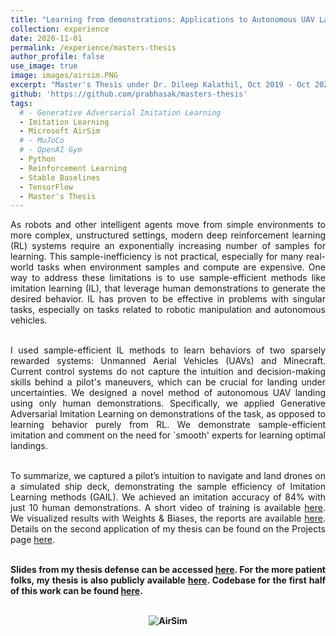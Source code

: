 ```yaml
---
title: "Learning from demonstrations: Applications to Autonomous UAV Landing and Minecraft"
collection: experience
date: 2020-11-01
permalink: /experience/masters-thesis
author_profile: false
use_image: true
image: images/airsim.PNG
excerpt: "Master's Thesis under Dr. Dileep Kalathil, Oct 2019 - Oct 2020."
github: 'https://github.com/prabhasak/masters-thesis'
tags:
  # - Generative Adversarial Imitation Learning
  - Imitation Learning
  - Microsoft AirSim
  # - MuJoCo
  # - OpenAI Gym
  - Python
  - Reinforcement Learning
  - Stable Baselines
  - TensorFlow
  - Master's Thesis
---
```


<!-- Abstract -->
<!-- ====== -->

<div style="text-align: justify">

As robots and other intelligent agents move from simple environments to more complex, unstructured settings, modern deep reinforcement learning (RL) systems require an exponentially increasing number of samples for learning. This sample-inefficiency is not practical, especially for many real-world tasks when environment samples and compute are expensive. One way to address these limitations is to use sample-efficient methods like imitation learning (IL), that leverage human demonstrations to generate the desired behavior. IL has proven to be effective in problems with singular tasks, especially on tasks related to robotic manipulation and autonomous vehicles. <br><br>

I used sample-efficient IL methods to learn behaviors of two sparsely rewarded systems: Unmanned Aerial Vehicles (UAVs) and Minecraft. Current control systems do not capture the intuition and decision-making skills behind a pilot's maneuvers, which can be crucial for landing under uncertainties. We designed a novel method of autonomous UAV landing using only human demonstrations. Specifically, we applied Generative Adversarial Imitation Learning on demonstrations of the task, as opposed to learning behavior purely from RL. We demonstrate sample-efficient imitation and comment on the need for `smooth' experts for learning optimal landings. <br><br>

To summarize, we captured a pilot’s intuition to navigate and land drones on a simulated ship deck, demonstrating the sample efficiency of Imitation Learning methods (GAIL). We achieved an imitation accuracy of 84% with just 10 human demonstrations. A short video of training is available <a href="https://youtu.be/oj4y8GOq4gk">here</a>. We visualized results with Weights & Biases, the reports are available <a href="https://wandb.ai/prabhasak/masters-thesis/reportlist?workspace=user-prabhasak">here</a>. Details on the second application of my thesis can be found on the Projects page <a href="http://prabhasak.github.io/projects/minecraft">here</a>. <br><br>

<b> Slides from my thesis defense can be accessed <a href="https://prabhasak.github.io/files/Thesis_final.pdf">here</a>. For the more patient folks, my thesis is also publicly available <a href="https://prabhasak.github.io/files/Thesis_Prabhasa_Kalkur.pdf">here</a>. Codebase for the first half of this work can be found <a href="https://github.com/prabhasak/masters-thesis">here</a>.<b> <br><br>
<!-- GitHub for this work can be found at <h1>{{ page.github }}</h1>. -->

<!-- </div> -->

<!-- <figure>
  <img src="https://prabhasak.github.io/files/AirSim.gif" alt="AirSim" width=100/>
  <figcaption>Autonomous UAV navigation and landing in Microsoft AirSim.</figcaption>
</figure> -->

<p align="center">
<img src="https://prabhasak.github.io/files/AirSim.gif" alt="AirSim"/>
</p>